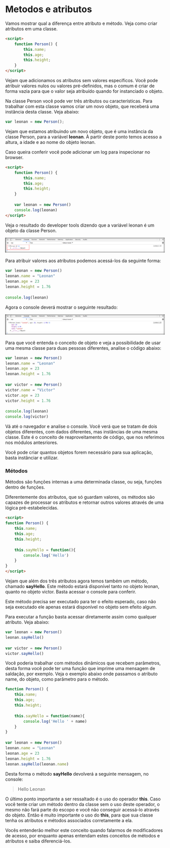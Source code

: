 # Metodos e atributos

Vamos mostrar qual a diferença entre atributo e método. Veja como criar atributos em uma classe.

```html
<script>
    function Person() {
        this.name;
        this.age;
        this.height;   
    }
</script>
```

Vejam que adicionamos os atributos sem valores específicos. Você pode atribuir valores nulos ou valores pré-definidos, mas o comum é criar de forma vazia para que o valor seja atribuído quando for instanciado o objeto.

Na classe Person você pode ver três atributos ou características. Para trabalhar com esta classe vamos criar um novo objeto, que receberá uma instância desta classe. Veja abaixo:

```js
var leonan = new Person();
```

Vejam que estamos atribuindo um novo objeto, que é uma instância da classe Person, para a variável **leonan**. À partir deste ponto temos acesso a altura, a idade e ao nome do objeto leonan.

Caso queira conferir você pode adicionar um log para inspecionar no browser.

```html
<script>
    function Person() {
        this.name;
        this.age;
        this.height;   
    }

    var leonan = new Person()
    console.log(leonan)
</script>
```

Veja o resultado do developer tools dizendo que a variável leonan é um objeto da classe Person.

![object_person](./images/object_person.png "object_person")

Para atribuir valores aos atributos podemos acessá-los da seguinte forma:

```js
var leonan = new Person()
leonan.name = "Leonan"
leonan.age = 23
leonan.height = 1.76

console.log(leonan)
```

Agora o console deverá mostrar o seguinte resultado:

![object_person_atributos](./images/object_person_atributos.png "object_person_atributos")

Para que você entenda o conceito de objeto e veja a possibilidade de usar uma mesma classe para duas pessoas diferentes, analise o código abaixo:

```js
var leonan = new Person()
leonan.name = "Leonan"
leonan.age = 23
leonan.height = 1.76

var victor = new Person()
victor.name = "Victor"
victor.age = 23
victor.height = 1.76

console.log(leonan)
console.log(victor)
```

Vá até o navegador e analise o console. Você verá que se tratam de dois objetos diferentes, com dados diferentes, mas instâncias de uma mesma classe. Este é o conceito de reaproveitamento de código, que nos referimos nos módulos antesriores.

Você pode criar quantos objetos forem necessário para sua aplicação, basta instânciar e utilizar.

### Métodos

Métodos são funções internas a uma determinada classe, ou seja, funções dentro de funções.

Diferentemente dos atributos, que só guardam valores, os métodos são capazes de processar os atributos e retornar outros valores através de uma lógica pré-estabelecidas.

```html
<script>
function Person() {
    this.name;
    this.age;
    this.height;   

    this.sayHello = function(){
        console.log('Hello')
    }
}
</script>
```

Vejam que além dos três atributos agora temos também um método, chamado **sayHello**. Este método estará disponível tanto no objeto leonan, quanto no objeto victor. Basta acessar o console para conferir.

Este método precisa ser executado para ter o efeito esperado, caso não seja executado ele apenas estará disponível no objeto sem efeito algum.

Para executar a função basta acessar diretamente assim como qualquer atributo. Veja abaixo:

```js
var leonan = new Person()
leonan.sayHello()

var victor = new Person()
victor.sayHello()
```

Você poderia trabalhar com métodos dinâmicos que recebem parâmetros, desta forma você pode ter uma função que imprime uma mensagem de saldação, por exemplo. Veja o exemplo abaixo onde passamos o atributo name, do objeto, como parâmetro para o método.

```js
function Person() {
    this.name;
    this.age;
    this.height;   

    this.sayHello = function(name){
        console.log('Hello ' + name)
    }
}

var leonan = new Person()
leonan.name = "Leonan"
leonan.age = 23
leonan.height = 1.76
leonan.sayHello(leonan.name)
```

Desta forma o método **sayHello** devolverá a seguinte mensagem, no console:

> Hello Leonan

O último ponto importante a ser ressaltado é o uso do operador **this**. Caso você tente criar um método dentro da classe sem o uso deste operador, o mesmo não fará parte do escopo e você não conseguir acessá-lo através do objeto. Então é muito importante o uso do **this**, para que sua classe tenha os atributos e métodos associados corretamente a ela.

Vocês entenderão melhor este conceito quando falarmos de modificadores de acesso, por enquanto apenas entendam estes conceitos de métodos e atributos e saiba diferenciá-los.